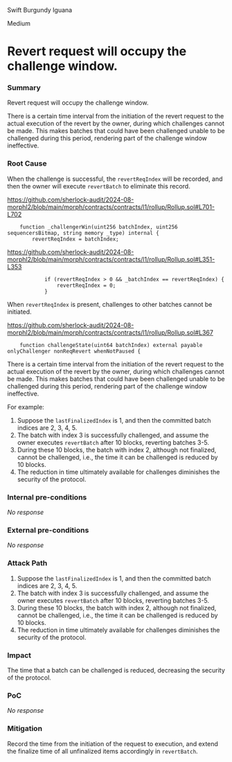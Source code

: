Swift Burgundy Iguana

Medium

# Revert request will occupy the challenge window.

### Summary

Revert request will occupy the challenge window.

There is a certain time interval from the initiation of the revert request to the actual execution of the revert by the owner, during which challenges cannot be made. This makes batches that could have been challenged unable to be challenged during this period, rendering part of the challenge window ineffective.

### Root Cause

When the challenge is successful, the `revertReqIndex` will be recorded, and then the owner will execute `revertBatch` to eliminate this record.

https://github.com/sherlock-audit/2024-08-morphl2/blob/main/morph/contracts/contracts/l1/rollup/Rollup.sol#L701-L702
```solidity
    function _challengerWin(uint256 batchIndex, uint256 sequencersBitmap, string memory _type) internal {
        revertReqIndex = batchIndex;
``` 

https://github.com/sherlock-audit/2024-08-morphl2/blob/main/morph/contracts/contracts/l1/rollup/Rollup.sol#L351-L353
```solidity
            if (revertReqIndex > 0 && _batchIndex == revertReqIndex) {
                revertReqIndex = 0;
            }
``` 

When `revertReqIndex` is present, challenges to other batches cannot be initiated.

https://github.com/sherlock-audit/2024-08-morphl2/blob/main/morph/contracts/contracts/l1/rollup/Rollup.sol#L367
```solidity
    function challengeState(uint64 batchIndex) external payable onlyChallenger nonReqRevert whenNotPaused {
``` 

There is a certain time interval from the initiation of the revert request to the actual execution of the revert by the owner, during which challenges cannot be made. This makes batches that could have been challenged unable to be challenged during this period, rendering part of the challenge window ineffective.

For example:
1. Suppose the `lastFinalizedIndex` is 1, and then the committed batch indices are 2, 3, 4, 5.
2. The batch with index 3 is successfully challenged, and assume the owner executes `revertBatch` after 10 blocks, reverting batches 3-5.
3. During these 10 blocks, the batch with index 2, although not finalized, cannot be challenged, i.e., the time it can be challenged is reduced by 10 blocks.
4. The reduction in time ultimately available for challenges diminishes the security of the protocol.

### Internal pre-conditions

_No response_

### External pre-conditions

_No response_

### Attack Path

1. Suppose the `lastFinalizedIndex` is 1, and then the committed batch indices are 2, 3, 4, 5.
2. The batch with index 3 is successfully challenged, and assume the owner executes `revertBatch` after 10 blocks, reverting batches 3-5.
3. During these 10 blocks, the batch with index 2, although not finalized, cannot be challenged, i.e., the time it can be challenged is reduced by 10 blocks.
4. The reduction in time ultimately available for challenges diminishes the security of the protocol.

### Impact

The time that a batch can be challenged is reduced, decreasing the security of the protocol.

### PoC

_No response_

### Mitigation

Record the time from the initiation of the request to execution, and extend the finalize time of all unfinalized items accordingly in `revertBatch`.